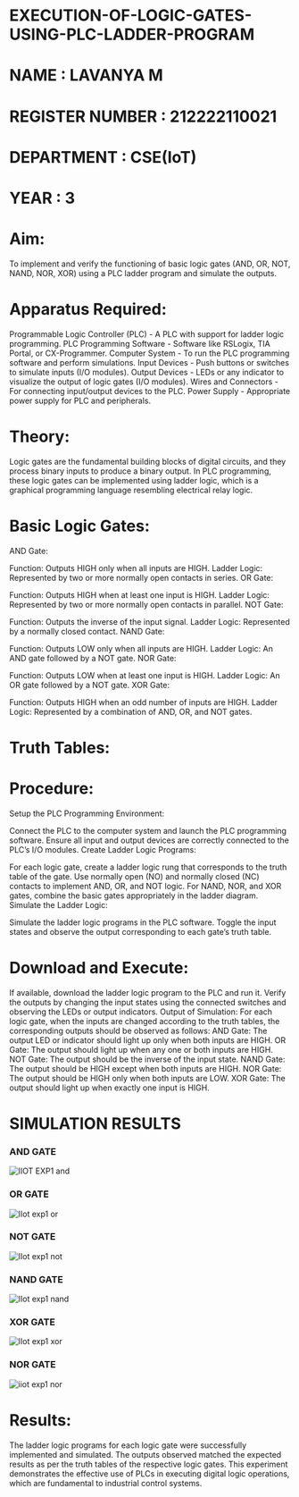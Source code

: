 # EXECUTION-OF-LOGIC-GATES-USING-PLC-LADDER-PROGRAM


 # NAME : LAVANYA M
 # REGISTER NUMBER : 212222110021
 # DEPARTMENT  : CSE(IoT)
 # YEAR : 3

 
# Aim:
To implement and verify the functioning of basic logic gates (AND, OR, NOT, NAND, NOR, XOR) using a PLC ladder program and simulate the outputs.

# Apparatus Required:
Programmable Logic Controller (PLC) - A PLC with support for ladder logic programming.
PLC Programming Software - Software like RSLogix, TIA Portal, or CX-Programmer.
Computer System - To run the PLC programming software and perform simulations.
Input Devices - Push buttons or switches to simulate inputs (I/O modules).
Output Devices - LEDs or any indicator to visualize the output of logic gates (I/O modules).
Wires and Connectors - For connecting input/output devices to the PLC.
Power Supply - Appropriate power supply for PLC and peripherals.


# Theory:
Logic gates are the fundamental building blocks of digital circuits, and they process binary inputs to produce a binary output. In PLC programming, these logic gates can be implemented using ladder logic, which is a graphical programming language resembling electrical relay logic.

# Basic Logic Gates:
AND Gate:

Function: Outputs HIGH only when all inputs are HIGH.
Ladder Logic: Represented by two or more normally open contacts in series.
OR Gate:

Function: Outputs HIGH when at least one input is HIGH.
Ladder Logic: Represented by two or more normally open contacts in parallel.
NOT Gate:

Function: Outputs the inverse of the input signal.
Ladder Logic: Represented by a normally closed contact.
NAND Gate:

Function: Outputs LOW only when all inputs are HIGH.
Ladder Logic: An AND gate followed by a NOT gate.
NOR Gate:

Function: Outputs LOW when at least one input is HIGH.
Ladder Logic: An OR gate followed by a NOT gate.
XOR Gate:

Function: Outputs HIGH when an odd number of inputs are HIGH.
Ladder Logic: Represented by a combination of AND, OR, and NOT gates.
# Truth Tables:
 
# Procedure:
Setup the PLC Programming Environment:

Connect the PLC to the computer system and launch the PLC programming software.
Ensure all input and output devices are correctly connected to the PLC’s I/O modules.
Create Ladder Logic Programs:

For each logic gate, create a ladder logic rung that corresponds to the truth table of the gate.
Use normally open (NO) and normally closed (NC) contacts to implement AND, OR, and NOT logic.
For NAND, NOR, and XOR gates, combine the basic gates appropriately in the ladder diagram.
Simulate the Ladder Logic:

Simulate the ladder logic programs in the PLC software.
Toggle the input states and observe the output corresponding to each gate’s truth table.
# Download and Execute:

If available, download the ladder logic program to the PLC and run it.
Verify the outputs by changing the input states using the connected switches and observing the LEDs or output indicators.
Output of Simulation:
For each logic gate, when the inputs are changed according to the truth tables, the corresponding outputs should be observed as follows:
AND Gate: The output LED or indicator should light up only when both inputs are HIGH.
OR Gate: The output should light up when any one or both inputs are HIGH.
NOT Gate: The output should be the inverse of the input state.
NAND Gate: The output should be HIGH except when both inputs are HIGH.
NOR Gate: The output should be HIGH only when both inputs are LOW.
XOR Gate: The output should light up when exactly one input is HIGH.


# SIMULATION RESULTS 

### AND GATE
![IIOT EXP1 and](https://github.com/user-attachments/assets/c42b0568-494a-4959-9e8a-cd922b6c8d46)

### OR GATE
![IIot exp1 or](https://github.com/user-attachments/assets/fe01dacb-ef1a-43aa-b52c-5258a7c01374)

### NOT GATE
![IIot exp1 not](https://github.com/user-attachments/assets/c71277bc-3e82-4d9f-a1f9-404936cda9dd)

### NAND GATE
![IIot exp1 nand](https://github.com/user-attachments/assets/305df3b5-6685-4795-85d4-a5c957bdbca3)

### XOR GATE
![IIot exp1 xor](https://github.com/user-attachments/assets/4838c15f-ccf2-4c6c-a0c2-b4a44c4a62b8)

### NOR GATE
![iiot exp1 nor](https://github.com/user-attachments/assets/166fefe9-1922-408a-bdb8-ef90d586b3e5)


# Results:
The ladder logic programs for each logic gate were successfully implemented and simulated.
The outputs observed matched the expected results as per the truth tables of the respective logic gates.
This experiment demonstrates the effective use of PLCs in executing digital logic operations, which are fundamental to industrial control systems.
